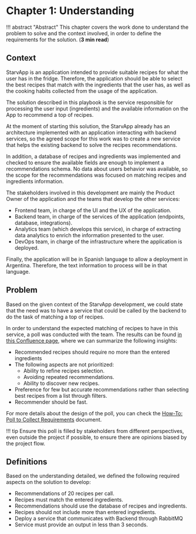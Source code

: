 # Chapter 1: Understanding

!!! abstract "Abstract"
    This chapter covers the work done to understand the problem to solve and the context involved, in order to define the requirements for the solution. (**3 min read**)

## Context

<!-- Write all the relevant context of the business or domain, and identify all needed resources to work on the solution -->

StarvApp is an application intended to provide suitable recipes for what the user has in the fridge. Therefore, the application should be able to select the best recipes that match with the ingredients that the user has, as well as the cooking habits collected from the usage of the application. 

The solution described in this playbook is the service responsible for processing the user input (ingredients) and the available information on the App to recommend a top of recipes. 

At the moment of starting this solution, the StarvApp already has an architecture implemented with an application interacting with backend services, so the agreed scope for this work was to create a new service that helps the existing backend to solve the recipes recommendations.

In addition, a database of recipes and ingredients was implemented and checked to ensure the available fields are enough to implement a recommendations schema. No data about users behavior was available, so the scope for the recommendations was focused on matching recipes and ingredients information.

The stakeholders involved in this development are mainly the Product Owner of the application and the teams that develop the other services:  

- Frontend team, in charge of the UI and the UX of the application.  
- Backend team, in charge of the services of the application (endpoints, database, integrations).  
- Analytics team (which develops this service), in charge of extracting data analytics to enrich the information presented to the user.  
- DevOps team, in charge of the infrastructure where the application is deployed.  

Finally, the application will be in Spanish language to allow a deployment in Argentina. Therefore, the text information to process will be in that language.

## Problem

<!-- Identify and document the problem to solve, after some sessions of understanding with the stakeholders -->

Based on the given context of the StarvApp development, we could state that the need was to have a service that could be called by the backend to do the task of matching a top of recipes. 

In order to understand the expected matching of recipes to have in this service, a poll was conducted with the team. The results can be found [in this Confluence page](https://matech.atlassian.net/wiki/spaces/STA/pages/609157121/Recipe+recommendation+-+Approach), where we can summarize the following insights:

- Recommended recipes should require no more than the entered ingredients 
- The following aspects are not prioritized:
    - Ability to refine recipes selection.  
    - Avoiding repeated recommendations.
    - Ability to discover new recipes.
- Preference for few but accurate recommendations rather than selecting best recipes from a list through filters.
- Recommender should be fast.

For more details about the design of the poll, you can check the [How-To: Poll to Collect Requirements](how-to/poll_requirements.md) document.

!!! tip
    Ensure this poll is filled by stakeholders from different perspectives, even outside the project if possible, to ensure there are opinions biased by the project flow.

## Definitions

<!-- State some definitions about the expected outcome for the solution to develop -->

Based on the understanding detailed, we defined the following required aspects on the solution to develop:

- Recommendations of 20 recipes per call.
- Recipes must match the entered ingredients.
- Recommendations should use the database of recipes and ingredients.
- Recipes should not include more than entered ingredients.
- Deploy a service that communicates with Backend through RabbitMQ
- Service must provide an output in less than 3 seconds.
